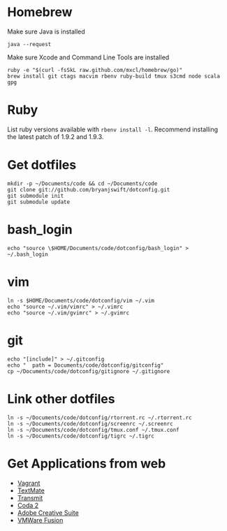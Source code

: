 # Homebrew

Make sure Java is installed

```
java --request
```

Make sure Xcode and Command Line Tools are installed

```
ruby -e "$(curl -fsSkL raw.github.com/mxcl/homebrew/go)"
brew install git ctags macvim rbenv ruby-build tmux s3cmd node scala gpg
```

# Ruby

List ruby versions available with `rbenv install -l`. Recommend installing the latest patch of 1.9.2 and 1.9.3.

# Get dotfiles

```
mkdir -p ~/Documents/code && cd ~/Documents/code
git clone git://github.com/bryanjswift/dotconfig.git
git submodule init
git submodule update
```

# bash_login

```
echo "source \$HOME/Documents/code/dotconfig/bash_login" > ~/.bash_login
```

# vim

```
ln -s $HOME/Documents/code/dotconfig/vim ~/.vim
echo "source ~/.vim/vimrc" > ~/.vimrc
echo "source ~/.vim/gvimrc" > ~/.gvimrc
```

# git

```
echo "[include]" > ~/.gitconfig
echo "  path = Documents/code/dotconfig/gitconfig"
cp ~/Documents/code/dotconfig/gitignore ~/.gitignore
```

# Link other dotfiles

```
ln -s ~/Documents/code/dotconfig/rtorrent.rc ~/.rtorrent.rc
ln -s ~/Documents/code/dotconfig/screenrc ~/.screenrc
ln -s ~/Documents/code/dotconfig/tmux.conf ~/.tmux.conf
ln -s ~/Documents/code/dotconfig/tigrc ~/.tigrc
```

# Get Applications from web

* [Vagrant](http://downloads.vagrantup.com)
* [TextMate](https://github.com/textmate/textmate/downloads)
* [Transmit](http://panic.com/transmit)
* [Coda 2](http://panic.com/coda)
* [Adobe Creative Suite](https://creative.adobe.com)
* [VMWare Fusion](http://vmware.com)
